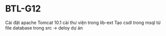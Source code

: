 # BTL-G12
Cài đặt apache Tomcat 10.1
cài thư viện trong lib-ext
Tạo csdl trong msql từ file database trong src
-> deloy dự án
